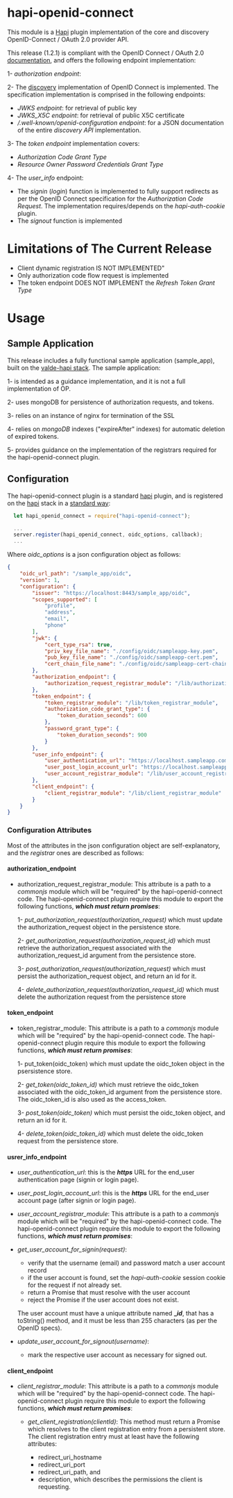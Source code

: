 # hapi-openid-connect

This module is a [Hapi](http://hapijs.com/) plugin implementation of the core and discovery OpenID-Connect / OAuth 2.0 provider API.

This release (1.2.1) is compliant with the OpenID Connect / OAuth 2.0 [documentation](http://openid.net/connect/), and offers the following endpoint implementation:

1- _authorization endpoint_:

2- The [discovery](http://openid.net/specs/openid-connect-discovery-1_0.html) implementation of OpenID Connect is implemented. The specification implementation is comprised in the following endpoints:

- _JWKS endpoint_: for retrieval of public key
- _JWKS_X5C endpoint_: for retrieval of public X5C certificate
- _/.well-known/openid-configuration endpoint_: for a JSON documentation of the entire _discovery API_ implementation.

3- The _token endpoint_ implementation covers:

- _Authorization Code Grant Type_
- _Resource Owner Password Credentials Grant Type_

4- The _user_info_ endpoint:

- The _signin_ (_login_) function is implemented to fully support redirects as per the OpenID Connect specification for the _Authorization Code Request_. The implementation requires/depends on the _hapi-auth-cookie_ plugin.
- The _signout_ function is implemented

# Limitations of The Current Release

- Client dynamic registration IS NOT IMPLEMENTED"
- Only authorization code flow request is implemented
- The token endpoint DOES NOT IMPLEMENT the _Refresh Token Grant Type_

# Usage

## Sample Application

This release includes a fully functional sample application (sample_app), built on the [valde-hapi stack](https://www.npmjs.com/package/valde-hapi). The sample application:

1- is intended as a guidance implementation, and it is not a full implementation of OP.

2- uses mongoDB for persistence of authorization requests, and tokens.

3- relies on an instance of nginx for termination of the SSL

4- relies on _mongoDB_ indexes ("expireAfter" indexes) for automatic deletion of expired tokens.

5- provides guidance on the implementation of the registrars required for the hapi-openid-connect plugin.

## Configuration

The hapi-openid-connect plugin is a standard [hapi](http://hapijs.com/) plugin, and is registered on the [hapi](http://hapijs.com/) stack in a [standard way](http://hapijs.com/api#serverregisterplugins-options-callback):

```javascript
  let hapi_openid_connect = require("hapi-openid-connect");

  ...
  server.register(hapi_openid_connect, oidc_options, callback);
  ...
```

Where _oidc_options_ is a json configuration object as follows:

```json
{
    "oidc_url_path": "/sample_app/oidc",
    "version": 1,
    "configuration": {
        "issuer": "https://localhost:8443/sample_app/oidc",
        "scopes_supported": [
            "profile",
            "address",
            "email",
            "phone"
        ],
        "jwk": {
            "cert_type_rsa": true,
            "priv_key_file_name": "./config/oidc/sampleapp-key.pem",
            "pub_key_file_name": "./config/oidc/sampleapp-cert.pem",
            "cert_chain_file_name": "./config/oidc/sampleapp-cert-chain.pem"
        },
        "authorization_endpoint": {
            "authorization_request_registrar_module": "/lib/authorization_request_registrar_module"
        },
        "token_endpoint": {
            "token_registrar_module": "/lib/token_registrar_module",
            "authorization_code_grant_type": {
                "token_duration_seconds": 600
            },
            "password_grant_type": {
                "token_duration_seconds": 900
            }
        },
        "user_info_endpoint": {
            "user_authentication_url": "https://localhost.sampleapp.com:8443/sample_app/oidc/signin",
            "user_post_login_account_url": "https://localhost.sampleapp.com:8443/sample_app/oidc/account",
            "user_account_registrar_module": "/lib/user_account_registrar_module"
        },
        "client_endpoint": {
            "client_registrar_module": "/lib/client_registrar_module"
        }
    }
}
```

### Configuration Attributes

Most of the attributes in the json configuration object are self-explanatory, and the _registrar_ ones are described as follows:

#### authorization_endpoint

- authorization_request_registrar_module: This attribute is a path to a _commonjs_ module which will be "required" by the hapi-openid-connect code. The hapi-openid-connect plugin require this module to export the following functions, **_which must return promises_**:

  1- _put_authorization_request(authorization_request)_ which must update the authorization_request object in the persistence store.

  2- _get_authorization_request(authorization_request_id)_ which must retrieve the authorization_request associated with the authorization_request_id argument from the persistence store.

  3- _post_authorization_request(authorization_request)_ which must persist the authorization_request object, and return an id for it.

  4- _delete_authorization_request(authorization_request_id)_ which must delete the authorization request from the persistence store

#### token_endpoint

- token_registrar_module: This attribute is a path to a _commonjs_ module which will be "required" by the hapi-openid-connect code. The hapi-openid-connect plugin require this module to export the following functions, **_which must return promises_**:

  1- put_token(oidc_token) which must update the oidc_token object in the psersistence store.

  2- _get_token(oidc_token_id)_ which must retrieve the oidc_token associated with the oidc_token_id argument from the persistence store. The oidc_token_id is also used as the access_token.

  3- _post_token(oidc_token)_ which must persist the oidc_token object, and return an id for it.

  4- _delete_token(oidc_token_id)_ which must delete the oidc_token request from the persistence store.

#### usrer_info_endpoint

- _user_authentication_url_: this is the **_https_** URL for the end_user authentication page (signin or login page).
- _user_post_login_account_url_: this is the **_https_** URL for the end_user account page (after signin or login page).

- _user_account_registrar_module_: This attribute is a path to a _commonjs_ module which will be "required" by the hapi-openid-connect code. The hapi-openid-connect plugin require this module to export the following functions, **_which must return promises_**:

- _get_user_account_for_signin(request)_:

  - verify that the username (email) and password match a user account record
  - if the user account is found, set the _hapi-auth-cookie_ session cookie for the request if not already set.
  - return a Promise that must resolve with the user account
  - reject the Promise if the user account does not exist.

  The user account must have a unique attribute named **__id_**, that has a toString() method, and it must be less than 255 characters (as per the OpenID specs).

- _update_user_account_for_signout(username)_:

  - mark the respective user account as necessary for signed out.

#### client_endpoint

- _client_registrar_module_: This attribute is a path to a _commonjs_ module which will be "required" by the hapi-openid-connect code. The hapi-openid-connect plugin require this module to export the following functions, **_which must return promises_**:

  - _get_client_registration(clientId)_: This method must return a Promise which resolves to the client registration entry from a persistent store. The client registration entry must at least have the following attributes:

    - redirect_uri_hostname
    - redirect_uri_port
    - redirect_uri_path, and
    - description, which describes the permissions the client is requesting.
